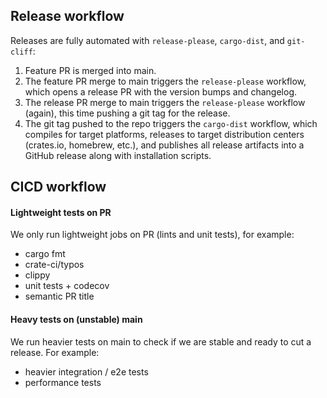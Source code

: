 ## Release workflow

Releases are fully automated with `release-please`, `cargo-dist`, and `git-cliff`:

1. Feature PR is merged into main.
2. The feature PR merge to main triggers the `release-please` workflow, which opens a release PR with the version bumps and changelog.
3. The release PR merge to main triggers the `release-please` workflow (again), this time pushing a git tag for the release.
4. The git tag pushed to the repo triggers the `cargo-dist` workflow, which compiles for target platforms, releases to target distribution centers (crates.io, homebrew, etc.), and publishes all release artifacts into a GitHub release along with installation scripts.

## CICD workflow

#### Lightweight tests on PR

We only run lightweight jobs on PR (lints and unit tests), for example:

- cargo fmt
- crate-ci/typos
- clippy
- unit tests + codecov
- semantic PR title

#### Heavy tests on (unstable) main

We run heavier tests on main to check if we are stable and ready to cut a release. For example:

- heavier integration / e2e tests
- performance tests
